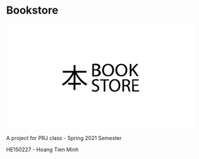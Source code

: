 # Bookstore

![alt text](https://github.com/GiveMeSomething/bookstore/blob/master/web/assets/logo-transparent.png)

A project for PRJ class - Spring 2021 Semester

HE150227 - Hoang Tien Minh

